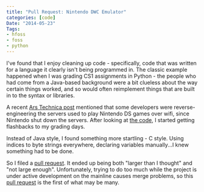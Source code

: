 ```yaml
---
title: "Pull Request: Nintendo DWC Emulator"
categories: [code]
Date: "2014-05-23"
Tags:
- hfoss
- foss
- python
---
```


I've found that I enjoy cleaning up code - specifically, code that was written for a language it clearly isn't being programmed in.
The classic example happened when I was grading CS1 assignments in Python - the people who had come from a Java-based background were a bit clueless about the way certain things worked, and so would often reimplement things that are built in to the syntax or libraries.

A recent [Ars Technica post][Ars post] mentioned that some developers were reverse-engineering the servers used to play Nintendo DS games over wifi, since Nintendo shut down the servers.
After looking at [the code], I started getting flashbacks to my grading days.

Instead of Java style, I found something more startling - C style. Using indices to byte strings everywhere, declaring variables manually...I knew something had to be done.

So I filed a [pull request]. It ended up being both "larger than I thought" and "not large enough".
Unfortunately, trying to do too much while the project is under active development on the mainline causes merge problems, so this [pull request] is the first of what may be many.


[Ars post]: http://arstechnica.com/gaming/2014/05/hackers-return-some-online-gameplay-to-wii-ds-following-nintendo-shutdown/
[the code]: http://github.com/polaris-/dwc_network_server_emulator
[pull request]: https://github.com/polaris-/dwc_network_server_emulator/pull/16
